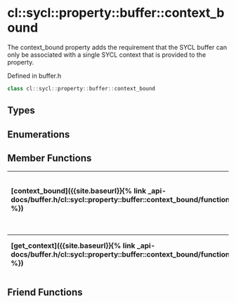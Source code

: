 ---
---
# cl::sycl::property::buffer::context_bound

The context_bound property adds the requirement that the SYCL buffer can only be associated with a single SYCL context that is provided to the property. 

Defined in buffer.h

```cpp
class cl::sycl::property::buffer::context_bound
```

## Types

## Enumerations

## Member Functions

| [context_bound]({{site.baseurl}}{% link _api-docs/buffer.h/cl::sycl::property::buffer::context_bound/functions/context_bound/index.md %}) | Constructs a SYCL  property instance with a copy of a SYCL context. context_bound |
| :--- | :--- |

| [get_context]({{site.baseurl}}{% link _api-docs/buffer.h/cl::sycl::property::buffer::context_bound/functions/get_context/index.md %}) | Retrieves the context provided on construction.  |
| :--- | :--- |


## Friend Functions

